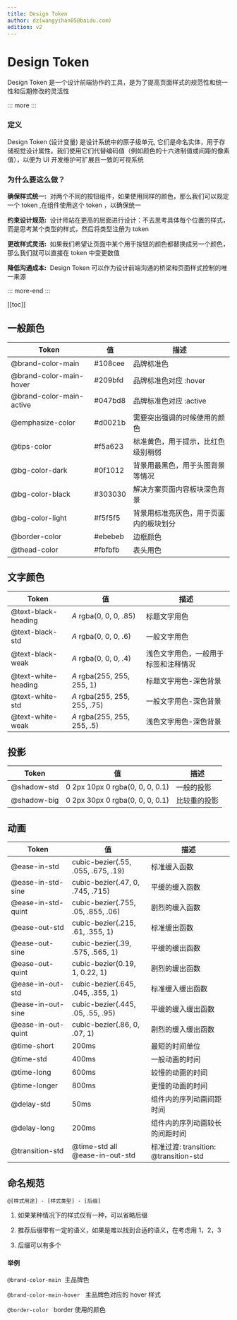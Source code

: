 ```yaml
---
title: Design Token
author: dz(wangyihan05@baidu.com)
edition: v2
---
```


# Design Token

Design Token 是一个设计前端协作的工具，是为了提高页面样式的规范性和统一性和后期修改的灵活性

::: more :::

### 定义

Design Token (设计变量) 是设计系统中的原子级单元, 它们是命名实体，用于存储视觉设计属性。我们使用它们代替编码值（例如颜色的十六进制值或间距的像素值），以便为 UI 开发维护可扩展且一致的可视系统


### 为什么要这么做？

**确保样式统一:** &nbsp;对两个不同的按钮组件，如果使用同样的颜色，那么我们可以规定一个 token ,在组件使用这个 token ，以确保统一

**约束设计规范:** &nbsp;设计师站在更高的层面进行设计：不去思考具体每个位置的样式，而是思考某个类型的样式，然后将类型注册为 token

**更改样式灵活:** &nbsp;如果我们希望让页面中某个用于按钮的颜色都替换成另一个颜色，那么我们就可以直接在 token 中变更数值

**降低沟通成本:** &nbsp;Design Token 可以作为设计前端沟通的桥梁和页面样式控制的唯一来源

::: more-end :::

[[toc]]


## 一般颜色

| Token | 值 | 描述 | 
| ---   |--- |--- |  
| @brand-color-main |  <i class="color brand-color-main"></i> #108cee  | 品牌标准色 |
| @brand-color-main-hover | <i class="color brand-color-main-hover"></i> #209bfd | 品牌标准色对应 :hover |
| @brand-color-main-active | <i class="color brand-color-main-active"></i> #047bd8   | 品牌标准色对应 :active |
| @emphasize-color | <i class="color emphasize-color"></i> #d0021b  | 需要突出强调的时候使用的颜色 |
| @tips-color | <i class="color tips-color"></i> #f5a623   | 标准黄色，用于提示，比红色级别稍弱 |
| @bg-color-dark | <i class="color bg-color-dark"></i> #0f1012  | 背景用最黑色，用于头图背景等情况 |
| @bg-color-black | <i class="color bg-color-black"></i> #303030  | 解决方案页面内容板块深色背景 |
| @bg-color-light | <i class="color bg-color-light"></i> #f5f5f5  | 背景用标准亮灰色，用于页面内的板块划分 |
| @border-color | <i class="color border-color"></i>#ebebeb   | 边框颜色 |
| @thead-color | <i class="color thead-color"></i>#fbfbfb   | 表头用色 |



## 文字颜色

| Token | 值 | 描述 | 
| ---   |--- |--- |  
| @text-black-heading|  <i class="color text-black-heading">A</i> rgba(0, 0, 0, .85)   | 标题文字用色 |
| @text-black-std | <i class="color text-black-std">A</i> rgba(0, 0, 0, .6)  | 一般文字用色 |
| @text-black-weak | <i class="color text-black-weak">A</i> rgba(0, 0, 0, .4)  | 浅色文字用色，一般用于标签和注释情况 |
| @text-white-heading| <i class="color text-white-heading">A</i> rgba(255, 255, 255, 1)| 标题文字用色-深色背景 |
| @text-white-std | <i class="color text-white-std">A</i> rgba(255, 255, 255, .75)  | 一般文字用色-深色背景  |
| @text-white-weak | <i class="color text-white-weak">A</i> rgba(255, 255, 255, .5)  | 浅色文字用色-深色背景  |



## 投影

| Token | 值 | 描述 | 
| ---   |--- |--- |  
| @shadow-std | 0 2px 10px 0 rgba(0, 0, 0, 0.1)  | 一般的投影 |
| @shadow-big | 0 2px 30px 0 rgba(0, 0, 0, 0.1)  | 比较重的投影 |



## 动画

| Token | 值 | 描述 | 
| ---   |--- |--- |  
| @ease-in-std | cubic-bezier(.55, .055, .675, .19)  | 标准缓入函数 |
| @ease-in-std-sine | cubic-bezier(.47, 0, .745, .715) | 平缓的缓入函数 |
| @ease-in-std-quint | cubic-bezier(.755, .05, .855, .06)   | 剧烈的缓入函数 |
| @ease-out-std | cubic-bezier(.215, .61, .355, 1)  | 标准缓出函数 |
| @ease-out-sine | cubic-bezier(.39, .575, .565, 1) | 平缓的缓出函数 |
| @ease-out-quint | cubic-bezier(0.19, 1, 0.22, 1)    | 剧烈的缓出函数 |
| @ease-in-out-std| cubic-bezier(.645, .045, .355, 1)  | 标准缓入缓出函数 |
| @ease-in-out-sine | cubic-bezier(.445, .05, .55, .95) | 平缓的缓入缓出函数 |
| @ease-in-out-quint | cubic-bezier(.86, 0, .07, 1)   | 剧烈的缓入缓出函数 |
| @time-short | 200ms   | 最短的时间单位 |
| @time-std | 400ms   | 一般动画的时间 |
| @time-long | 600ms   | 较慢的动画的时间 |
| @time-longer | 800ms | 更慢的动画的时间 |
| @delay-std | 50ms  | 组件内的序列动画间距时间 |
| @delay-long | 200ms  | 组件内的序列动画较长的间距时间 |
| @transition-std | @time-std all @ease-in-out-std   | 标准过渡: transition: @transition-std  |


## 命名规范

`@[样式用途] - [样式类型] - [后缀]`

1. 如果某种情况下的样式仅有一种，可以省略后缀

2. 推荐后缀带有一定的语义，如果是难以找到合适的语义，在考虑用 1，2，3

3. 后缀可以有多个

#### 举例

`@brand-color-main`&nbsp; 主品牌色

`@brand-color-main-hover` &nbsp; 主品牌色对应的 hover 样式

`@border-color` &nbsp; border 使用的颜色 





<style>
    .icon-new-tag{
        font-size:14px;
        color: #d0021b ;
    }
</style>
